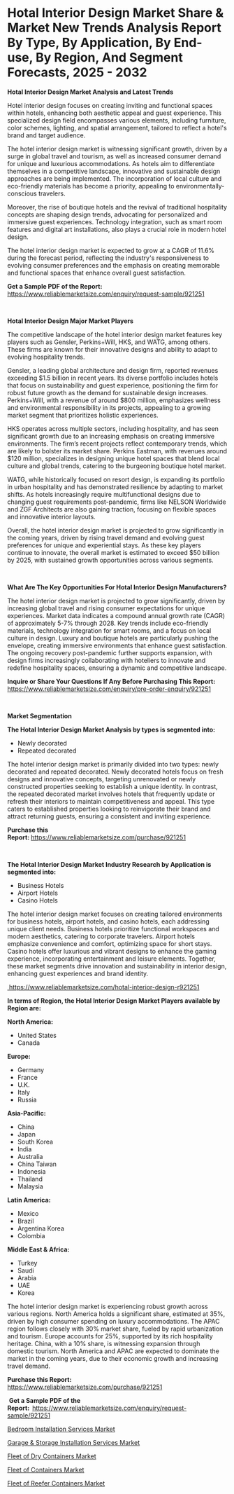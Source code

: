 <p><h1>Hotal Interior Design Market Share & Market New Trends Analysis Report By Type, By Application, By End-use, By Region, And Segment Forecasts, 2025 - 2032</h1></p><p><strong>Hotal Interior Design Market Analysis and Latest Trends</strong></p>
<p><p>Hotel interior design focuses on creating inviting and functional spaces within hotels, enhancing both aesthetic appeal and guest experience. This specialized design field encompasses various elements, including furniture, color schemes, lighting, and spatial arrangement, tailored to reflect a hotel's brand and target audience. </p><p>The hotel interior design market is witnessing significant growth, driven by a surge in global travel and tourism, as well as increased consumer demand for unique and luxurious accommodations. As hotels aim to differentiate themselves in a competitive landscape, innovative and sustainable design approaches are being implemented. The incorporation of local culture and eco-friendly materials has become a priority, appealing to environmentally-conscious travelers.</p><p>Moreover, the rise of boutique hotels and the revival of traditional hospitality concepts are shaping design trends, advocating for personalized and immersive guest experiences. Technology integration, such as smart room features and digital art installations, also plays a crucial role in modern hotel design.</p><p>The hotel interior design market is expected to grow at a CAGR of 11.6% during the forecast period, reflecting the industry's responsiveness to evolving consumer preferences and the emphasis on creating memorable and functional spaces that enhance overall guest satisfaction.</p></p>
<p><strong>Get a Sample PDF of the Report:&nbsp;</strong> <a href="https://www.reliablemarketsize.com/enquiry/request-sample/921251?utm_campaign=1943&utm_medium=2&utm_source=Github&utm_content=ia&utm_term=07032025&utm_id=hotal-interior-design">https://www.reliablemarketsize.com/enquiry/request-sample/921251</a></p>
<p>&nbsp;</p>
<p><strong>Hotal Interior Design Major Market Players</strong></p>
<p><p>The competitive landscape of the hotel interior design market features key players such as Gensler, Perkins+Will, HKS, and WATG, among others. These firms are known for their innovative designs and ability to adapt to evolving hospitality trends. </p><p>Gensler, a leading global architecture and design firm, reported revenues exceeding $1.5 billion in recent years. Its diverse portfolio includes hotels that focus on sustainability and guest experience, positioning the firm for robust future growth as the demand for sustainable design increases. Perkins+Will, with a revenue of around $800 million, emphasizes wellness and environmental responsibility in its projects, appealing to a growing market segment that prioritizes holistic experiences.</p><p>HKS operates across multiple sectors, including hospitality, and has seen significant growth due to an increasing emphasis on creating immersive environments. The firm’s recent projects reflect contemporary trends, which are likely to bolster its market share. Perkins Eastman, with revenues around $120 million, specializes in designing unique hotel spaces that blend local culture and global trends, catering to the burgeoning boutique hotel market.</p><p>WATG, while historically focused on resort design, is expanding its portfolio in urban hospitality and has demonstrated resilience by adapting to market shifts. As hotels increasingly require multifunctional designs due to changing guest requirements post-pandemic, firms like NELSON Worldwide and ZGF Architects are also gaining traction, focusing on flexible spaces and innovative interior layouts.</p><p>Overall, the hotel interior design market is projected to grow significantly in the coming years, driven by rising travel demand and evolving guest preferences for unique and experiential stays. As these key players continue to innovate, the overall market is estimated to exceed $50 billion by 2025, with sustained growth opportunities across various segments.</p></p>
<p>&nbsp;</p>
<p><strong>What Are The Key Opportunities For Hotal Interior Design Manufacturers?</strong></p>
<p><p>The hotel interior design market is projected to grow significantly, driven by increasing global travel and rising consumer expectations for unique experiences. Market data indicates a compound annual growth rate (CAGR) of approximately 5-7% through 2028. Key trends include eco-friendly materials, technology integration for smart rooms, and a focus on local culture in design. Luxury and boutique hotels are particularly pushing the envelope, creating immersive environments that enhance guest satisfaction. The ongoing recovery post-pandemic further supports expansion, with design firms increasingly collaborating with hoteliers to innovate and redefine hospitality spaces, ensuring a dynamic and competitive landscape.</p></p>
<p><strong>Inquire or Share Your Questions If Any Before Purchasing This Report:</strong> <a href="https://www.reliablemarketsize.com/enquiry/pre-order-enquiry/921251?utm_campaign=1943&utm_medium=2&utm_source=Github&utm_content=ia&utm_term=07032025&utm_id=hotal-interior-design">https://www.reliablemarketsize.com/enquiry/pre-order-enquiry/921251</a></p>
<p>&nbsp;</p>
<p><strong>Market Segmentation</strong></p>
<p><strong>The Hotal Interior Design Market Analysis by types is segmented into:</strong></p>
<p><ul><li>Newly decorated</li><li>Repeated decorated</li></ul></p>
<p><p>The hotel interior design market is primarily divided into two types: newly decorated and repeated decorated. Newly decorated hotels focus on fresh designs and innovative concepts, targeting unrenovated or newly constructed properties seeking to establish a unique identity. In contrast, the repeated decorated market involves hotels that frequently update or refresh their interiors to maintain competitiveness and appeal. This type caters to established properties looking to reinvigorate their brand and attract returning guests, ensuring a consistent and inviting experience.</p></p>
<p><strong>Purchase this Report:&nbsp;</strong><a href="https://www.reliablemarketsize.com/purchase/921251?utm_campaign=1943&utm_medium=2&utm_source=Github&utm_content=ia&utm_term=07032025&utm_id=hotal-interior-design">https://www.reliablemarketsize.com/purchase/921251</a></p>
<p>&nbsp;</p>
<p><strong>The Hotal Interior Design Market Industry Research by Application is segmented into:</strong></p>
<p><ul><li>Business Hotels</li><li>Airport Hotels</li><li>Casino Hotels</li></ul></p>
<p><p>The hotel interior design market focuses on creating tailored environments for business hotels, airport hotels, and casino hotels, each addressing unique client needs. Business hotels prioritize functional workspaces and modern aesthetics, catering to corporate travelers. Airport hotels emphasize convenience and comfort, optimizing space for short stays. Casino hotels offer luxurious and vibrant designs to enhance the gaming experience, incorporating entertainment and leisure elements. Together, these market segments drive innovation and sustainability in interior design, enhancing guest experiences and brand identity.</p></p>
<p><a href="https://www.reliablemarketsize.com/hotal-interior-design-r921251?utm_campaign=1943&utm_medium=2&utm_source=Github&utm_content=ia&utm_term=07032025&utm_id=hotal-interior-design">&nbsp;https://www.reliablemarketsize.com/hotal-interior-design-r921251</a></p>
<p><strong>In terms of Region, the Hotal Interior Design Market Players available by Region are:</strong></p>
<p>
    <p> <strong> North America: </strong>
        <ul>
            <li>United States</li>
            <li>Canada</li>
        </ul>
        </p> 
    <p> <strong> Europe: </strong>
        <ul>
            <li>Germany</li>
            <li>France</li>
            <li>U.K.</li>
            <li>Italy</li>
            <li>Russia</li>
        </ul>
        </p> 
    <p> <strong> Asia-Pacific: </strong>
        <ul>
            <li>China</li>
            <li>Japan</li>
            <li>South Korea</li>
            <li>India</li>
            <li>Australia</li>
            <li>China Taiwan</li>
            <li>Indonesia</li>
            <li>Thailand</li>
            <li>Malaysia</li>
        </ul>
        </p> 
    <p> <strong> Latin America: </strong>
        <ul>
            <li>Mexico</li>
            <li>Brazil</li>
            <li>Argentina Korea</li>
            <li>Colombia</li>
        </ul>
        </p> 
    <p> <strong> Middle East & Africa: </strong>
        <ul>
            <li>Turkey</li>
            <li>Saudi</li>
            <li>Arabia</li>
            <li>UAE</li>
            <li>Korea</li>
        </ul>
    </p>
    </p>
<p><p>The hotel interior design market is experiencing robust growth across various regions. North America holds a significant share, estimated at 35%, driven by high consumer spending on luxury accommodations. The APAC region follows closely with 30% market share, fueled by rapid urbanization and tourism. Europe accounts for 25%, supported by its rich hospitality heritage. China, with a 10% share, is witnessing expansion through domestic tourism. North America and APAC are expected to dominate the market in the coming years, due to their economic growth and increasing travel demand.</p></p>
<p><strong>Purchase this Report: </strong><a href="https://www.reliablemarketsize.com/purchase/921251?utm_campaign=1943&utm_medium=2&utm_source=Github&utm_content=ia&utm_term=07032025&utm_id=hotal-interior-design">https://www.reliablemarketsize.com/purchase/921251</a></p>
<p>&nbsp;<strong>Get a Sample PDF of the Report:&nbsp;&nbsp;</strong><a href="https://www.reliablemarketsize.com/enquiry/request-sample/921251?utm_campaign=1943&utm_medium=2&utm_source=Github&utm_content=ia&utm_term=07032025&utm_id=hotal-interior-design">https://www.reliablemarketsize.com/enquiry/request-sample/921251</a></p>
<p><strong></strong></p>
<p><p><a href="https://github.com/gaiusmelyna/Market-Research-Report-List-1/blob/main/bedroom-installation-services-market.md?utm_campaign=1943&utm_medium=2&utm_source=Github&utm_content=ia&utm_term=07032025&utm_id=hotal-interior-design">Bedroom Installation Services Market</a></p><p><a href="https://github.com/meenafadilkh/Market-Research-Report-List-1/blob/main/garage-storage-installation-services-market.md?utm_campaign=1943&utm_medium=2&utm_source=Github&utm_content=ia&utm_term=07032025&utm_id=hotal-interior-design">Garage & Storage Installation Services Market</a></p><p><a href="https://github.com/delcirodda4f/Market-Research-Report-List-1/blob/main/fleet-of-dry-containers-market.md?utm_campaign=1943&utm_medium=2&utm_source=Github&utm_content=ia&utm_term=07032025&utm_id=hotal-interior-design">Fleet of Dry Containers Market</a></p><p><a href="https://github.com/miehldobin1w/Market-Research-Report-List-1/blob/main/fleet-of-containers-market.md?utm_campaign=1943&utm_medium=2&utm_source=Github&utm_content=ia&utm_term=07032025&utm_id=hotal-interior-design">Fleet of Containers Market</a></p><p><a href="https://github.com/lickoalyanep/Market-Research-Report-List-1/blob/main/fleet-of-reefer-containers-market.md?utm_campaign=1943&utm_medium=2&utm_source=Github&utm_content=ia&utm_term=07032025&utm_id=hotal-interior-design">Fleet of Reefer Containers Market</a></p></p>